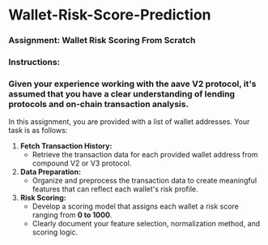 # Wallet-Risk-Score-Prediction

### **Assignment: Wallet Risk Scoring From Scratch**

### **Instructions:**

### Given your experience working with the aave V2 protocol, it's assumed that you have a clear understanding of lending protocols and on-chain transaction analysis.

In this assignment, you are provided with a list of wallet addresses. Your task is as follows:

1. **Fetch Transaction History:**
    - Retrieve the transaction data for each provided wallet address from compound V2 or V3 protocol.
2. **Data Preparation:**
    - Organize and preprocess the transaction data to create meaningful features that can reflect each wallet's risk profile.
3. **Risk Scoring:**
    - Develop a scoring model that assigns each wallet a risk score ranging from **0 to 1000**.
    - Clearly document your feature selection, normalization method, and scoring logic.

